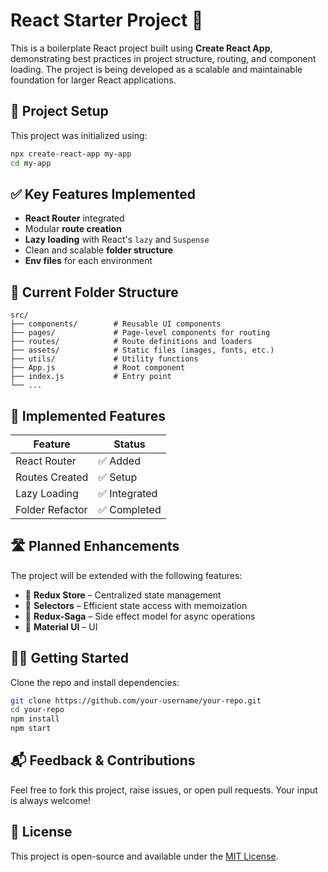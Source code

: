 # React Starter Project 🚀

This is a boilerplate React project built using **Create React App**, demonstrating best practices in project structure, routing, and component loading. The project is being developed as a scalable and maintainable foundation for larger React applications.

## 🚧 Project Setup

This project was initialized using:

```bash
npx create-react-app my-app
cd my-app
```

## ✅ Key Features Implemented

- **React Router** integrated  
- Modular **route creation**  
- **Lazy loading** with React's `lazy` and `Suspense`  
- Clean and scalable **folder structure**
- **Env files** for each environment

## 📁 Current Folder Structure

```plaintext
src/
├── components/        # Reusable UI components
├── pages/             # Page-level components for routing
├── routes/            # Route definitions and loaders
├── assets/            # Static files (images, fonts, etc.)
├── utils/             # Utility functions
├── App.js             # Root component
├── index.js           # Entry point
└── ...
```

## 🧭 Implemented Features

| Feature            | Status       |
|--------------------|--------------|
| React Router       | ✅ Added     |
| Routes Created     | ✅ Setup     |
| Lazy Loading       | ✅ Integrated |
| Folder Refactor    | ✅ Completed |

## 🛣️ Planned Enhancements

The project will be extended with the following features:

- 🔄 **Redux Store** – Centralized state management  
- 🎯 **Selectors** – Efficient state access with memoization  
- 🧵 **Redux-Saga** – Side effect model for async operations  
- 🧵 **Material UI** – UI   
## 🧑‍💻 Getting Started

Clone the repo and install dependencies:

```bash
git clone https://github.com/your-username/your-repo.git
cd your-repo
npm install
npm start
```

## 📬 Feedback & Contributions

Feel free to fork this project, raise issues, or open pull requests. Your input is always welcome!

## 📄 License

This project is open-source and available under the [MIT License](LICENSE).
